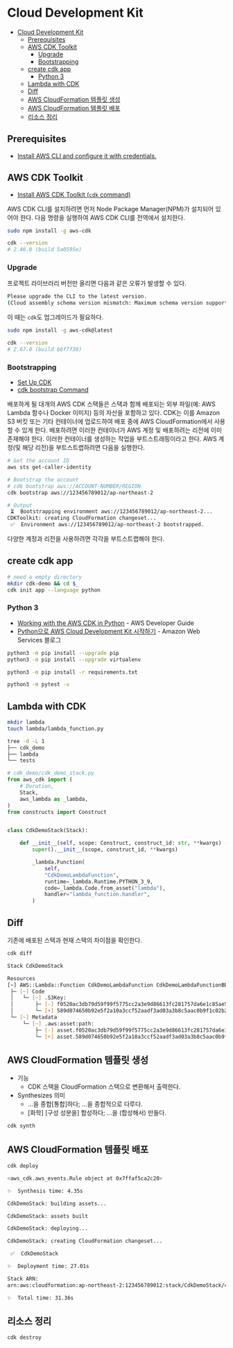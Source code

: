 # Cloud Development Kit

- [Cloud Development Kit](#cloud-development-kit)
  - [Prerequisites](#prerequisites)
  - [AWS CDK Toolkit](#aws-cdk-toolkit)
    - [Upgrade](#upgrade)
    - [Bootstrapping](#bootstrapping)
  - [create cdk app](#create-cdk-app)
    - [Python 3](#python-3)
  - [Lambda with CDK](#lambda-with-cdk)
  - [Diff](#diff)
  - [AWS CloudFormation 템플릿 생성](#aws-cloudformation-템플릿-생성)
  - [AWS CloudFormation 템플릿 배포](#aws-cloudformation-템플릿-배포)
  - [리소스 정리](#리소스-정리)

## Prerequisites

- [Install AWS CLI and configure it with credentials.](../aws-cli/README.md)

## AWS CDK Toolkit

- [Install AWS CDK Toolkit (`cdk` command)](https://docs.aws.amazon.com/cdk/v2/guide/cli.html)

AWS CDK CLI를 설치하려면 먼저 Node Package Manager(NPM)가 설치되어 있어야 한다.
다음 명령을 실행하여 AWS CDK CLI를 전역에서 설치한다.

```sh
sudo npm install -g aws-cdk
```

```sh
cdk --version
# 2.46.0 (build 5a0595e)
```

### Upgrade

프로젝트 라이브러리 버전만 올리면 다음과 같은 오류가 발생할 수 있다.

```sh
Please upgrade the CLI to the latest version.
(Cloud assembly schema version mismatch: Maximum schema version supported is 21.0.0, but found 30.1.0)
```

이 때는 `cdk`도 업그레이드가 필요하다.

```sh
sudo npm install -g aws-cdk@latest
```

```sh
cdk --version
# 2.67.0 (build b6f7f39)
```

### Bootstrapping

- [Set Up CDK](https://aws.amazon.com/ko/getting-started/guides/setup-cdk/)
- [cdk bootstrap Command](https://docs.aws.amazon.com/cdk/latest/guide/bootstrapping.html)

배포하게 될 대개의 AWS CDK 스택들은 스택과 함께 배포되는
외부 파일(예: AWS Lambda 함수나 Docker 이미지) 등의 자산을 포함하고 있다.
CDK는 이를 Amazon S3 버킷 또는 기타 컨테이너에 업로드하여 배포 중에 AWS CloudFormation에서 사용할 수 있게 한다.
배포하려면 이러한 컨테이너가 AWS 계정 및 배포하려는 리전에 이미 존재해야 한다.
이러한 컨테이너를 생성하는 작업을 부트스트래핑이라고 한다.
AWS 계정(및 해당 리전)을 부트스트랩하려면 다음을 실행한다.

```sh
# Get the account ID
aws sts get-caller-identity
```

```sh
# Bootstrap the account
# cdk bootstrap aws://ACCOUNT-NUMBER/REGION
cdk bootstrap aws://123456789012/ap-northeast-2

# Output
 ⏳  Bootstrapping environment aws://123456789012/ap-northeast-2...
CDKToolkit: creating CloudFormation changeset...
 ✅  Environment aws://123456789012/ap-northeast-2 bootstrapped.
```

다양한 계정과 리전을 사용하려면 각각을 부트스트랩해야 한다.

## create cdk app

```sh
# need a empty directory
mkdir cdk-demo && cd $_
cdk init app --language python
```

### Python 3

- [Working with the AWS CDK in Python](https://docs.aws.amazon.com/cdk/v2/guide/work-with-cdk-python.html) - AWS Developer Guide
- [Python으로 AWS Cloud Development Kit 시작하기](https://aws.amazon.com/ko/blogs/korea/getting-started-with-the-aws-cloud-development-kit-and-python/) - Amazon Web Services 블로그

```sh
python3 -m pip install --upgrade pip
python3 -m pip install --upgrade virtualenv
```

```sh
python3 -m pip install -r requirements.txt
```

```sh
python3 -m pytest -v
```

## Lambda with CDK

```sh
mkdir lambda
touch lambda/lambda_function.py
```

```sh
tree -d -L 1
├── cdk_demo
├── lambda
└── tests
```

```python
# cdk_demo/cdk_demo_stack.py
from aws_cdk import (
    # Duration,
    Stack,
    aws_lambda as _lambda,
)
from constructs import Construct


class CdkDemoStack(Stack):

    def __init__(self, scope: Construct, construct_id: str, **kwargs) -> None:
        super().__init__(scope, construct_id, **kwargs)

        _lambda.Function(
            self,
            "CdkDemoLambdaFunction",
            runtime=_lambda.Runtime.PYTHON_3_9,
            code=_lambda.Code.from_asset("lambda"),
            handler="lambda_function.handler",
        )
```

## Diff

기존에 배포된 스택과 현재 스택의 차이점을 확인한다.

```sh
cdk diff
```

```sh
Stack CdkDemoStack

Resources
[~] AWS::Lambda::Function CdkDemoLambdaFunction CdkDemoLambdaFunctionBB73AF9F 
 ├─ [~] Code
 │   └─ [~] .S3Key:
 │       ├─ [-] f0520ac3db79d59f99f5775cc2a3e9d86613fc281757da6e1c85ae50e12e967e.zip
 │       └─ [+] 589d074650b92e5f2a10a3ccf52aadf3ad03a3b8c5aac0b9f1c02b2c9a2173c5.zip
 └─ [~] Metadata
     └─ [~] .aws:asset:path:
         ├─ [-] asset.f0520ac3db79d59f99f5775cc2a3e9d86613fc281757da6e1c85ae50e12e967e
         └─ [+] asset.589d074650b92e5f2a10a3ccf52aadf3ad03a3b8c5aac0b9f1c02b2c9a2173c5
```

## AWS CloudFormation 템플릿 생성

- 기능
  - CDK 스택을 CloudFormation 스택으로 변환해서 출력한다.
- Synthesizes 의미
  - ...을 종합[통합]하다; ...을 종합적으로 다루다.
  - [화학] [구성 성분을] 합성하다; ...을 (합성해서) 만들다.

```sh
cdk synth
```

## AWS CloudFormation 템플릿 배포

```sh
cdk deploy
```

```sh
<aws_cdk.aws_events.Rule object at 0x7ffaf5ca2c20>

✨  Synthesis time: 4.35s

CdkDemoStack: building assets...

CdkDemoStack: assets built

CdkDemoStack: deploying...

CdkDemoStack: creating CloudFormation changeset...

 ✅  CdkDemoStack

✨  Deployment time: 27.01s

Stack ARN:
arn:aws:cloudformation:ap-northeast-2:123456789012:stack/CdkDemoStack/40e949b0-505b-11ed-8ccf-06e69a4e24e8

✨  Total time: 31.36s
```

## 리소스 정리

```sh
cdk destroy
```
